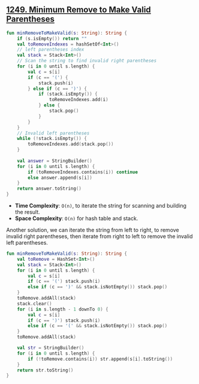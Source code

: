 ## [1249. Minimum Remove to Make Valid Parentheses](https://leetcode.com/problems/minimum-remove-to-make-valid-parentheses/)

```kotlin
fun minRemoveToMakeValid(s: String): String {
    if (s.isEmpty()) return ""
    val toRemoveIndexes = hashSetOf<Int>()
    // left parentheses index
    val stack = Stack<Int>()
    // Scan the string to find invalid right parentheses
    for (i in 0 until s.length) {
        val c = s[i] 
        if (c == '(') {
            stack.push(i)
        } else if (c == ')') {
            if (stack.isEmpty()) { 
                toRemoveIndexes.add(i)
            } else {
                stack.pop()
            }
        }
    } 
    // Invalid left parentheses
    while (!stack.isEmpty()) {
        toRemoveIndexes.add(stack.pop())
    }
    
    val answer = StringBuilder()
    for (i in 0 until s.length) {
        if (toRemoveIndexes.contains(i)) continue
        else answer.append(s[i])
    }
    return answer.toString()
}
```

* **Time Complexity**: `O(n)`, to iterate the string for scanning and building the result.
* **Space Complexity**: `O(n)` for hash table and stack.

Another solution, we can iterate the string from left to right, to remove invalid right parentheses, then iterate from right to left to remove the invalid left parentheses.

```kotlin
fun minRemoveToMakeValid(s: String): String {
    val toRemove = HashSet<Int>()
    val stack = Stack<Int>()
    for (i in 0 until s.length) {
        val c = s[i]
        if (c == '(') stack.push(i)
        else if (c == ')' && stack.isNotEmpty()) stack.pop()
    }
    toRemove.addAll(stack)
    stack.clear()
    for (i in s.length - 1 downTo 0) {
        val c = s[i]
        if (c == ')') stack.push(i)
        else if (c == '(' && stack.isNotEmpty()) stack.pop()
    }
    toRemove.addAll(stack)

    val str = StringBuilder()
    for (i in 0 until s.length) {
        if (!toRemove.contains(i)) str.append(s[i].toString())
    }
    return str.toString()
}
```